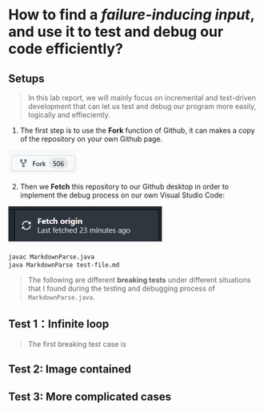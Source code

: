 # How to find a *failure-inducing input*, and use it to test and debug our code efficiently?
## Setups
> In this lab report, we will mainly focus on incremental and test-driven development that can let us test and debug our program more easily, logically and effieciently.
1. The first step is to use the **Fork** function of Github, it can makes a copy of the repository on your own Github page.

![Image1](Week4/Fork.jpg)

2. Then we **Fetch** this repository to our Github desktop in order to implement the debug process on our own Visual Studio Code:

![Image2](Week4/Fetch.jpg)
```
javac MarkdownParse.java
java MarkdownParse test-file.md
```

> The following are different **breaking tests** under different situations that I found during the testing and debugging process of `MarkdownParse.java`.

## Test 1：Infinite loop
> The first breaking test case is 

## Test 2: Image contained
>

## Test 3: More complicated cases
> 
